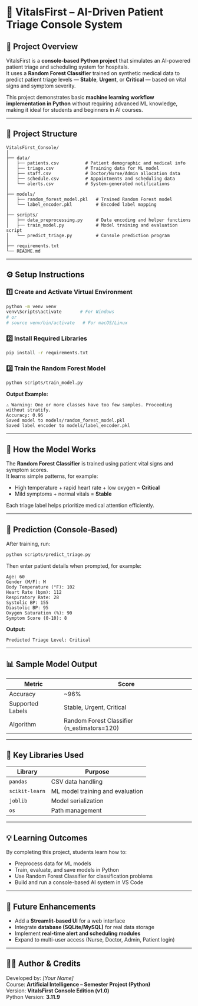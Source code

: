 # 🏥 VitalsFirst – AI-Driven Patient Triage Console System

## 📘 Project Overview
VitalsFirst is a **console-based Python project** that simulates an AI-powered patient triage and scheduling system for hospitals.  
It uses a **Random Forest Classifier** trained on synthetic medical data to predict patient triage levels — **Stable**, **Urgent**, or **Critical** — based on vital signs and symptom severity.  

This project demonstrates basic **machine learning workflow implementation in Python** without requiring advanced ML knowledge, making it ideal for students and beginners in AI courses.

---

## 🧩 Project Structure
```
VitalsFirst_Console/
│
├── data/
│   ├── patients.csv          # Patient demographic and medical info
│   ├── triage.csv            # Training data for ML model
│   ├── staff.csv             # Doctor/Nurse/Admin allocation data
│   ├── schedule.csv          # Appointments and scheduling data
│   └── alerts.csv            # System-generated notifications
│
├── models/
│   ├── random_forest_model.pkl   # Trained Random Forest model
│   └── label_encoder.pkl         # Encoded label mapping
│
├── scripts/
│   ├── data_preprocessing.py     # Data encoding and helper functions
│   ├── train_model.py            # Model training and evaluation script
│   └── predict_triage.py         # Console prediction program
│
├── requirements.txt
└── README.md
```

---

## ⚙️ Setup Instructions

### 1️⃣ Create and Activate Virtual Environment
```bash
python -m venv venv
venv\Scripts\activate       # For Windows
# or
# source venv/bin/activate   # For macOS/Linux
```

### 2️⃣ Install Required Libraries
```bash
pip install -r requirements.txt
```

### 3️⃣ Train the Random Forest Model
```bash
python scripts/train_model.py
```

**Output Example:**
```
⚠️ Warning: One or more classes have too few samples. Proceeding without stratify.
Accuracy: 0.96
Saved model to models/random_forest_model.pkl
Saved label encoder to models/label_encoder.pkl
```

---

## 🧠 How the Model Works
The **Random Forest Classifier** is trained using patient vital signs and symptom scores.  
It learns simple patterns, for example:
- High temperature + rapid heart rate + low oxygen = **Critical**
- Mild symptoms + normal vitals = **Stable**

Each triage label helps prioritize medical attention efficiently.

---

## 🧮 Prediction (Console-Based)
After training, run:
```bash
python scripts/predict_triage.py
```

Then enter patient details when prompted, for example:
```
Age: 60
Gender (M/F): M
Body Temperature (°F): 102
Heart Rate (bpm): 112
Respiratory Rate: 28
Systolic BP: 155
Diastolic BP: 95
Oxygen Saturation (%): 90
Symptom Score (0-10): 8
```

**Output:**
```
Predicted Triage Level: Critical
```

---

## 📊 Sample Model Output
| Metric | Score |
|---------|--------|
| Accuracy | ~96% |
| Supported Labels | Stable, Urgent, Critical |
| Algorithm | Random Forest Classifier (n_estimators=120) |

---

## 🧰 Key Libraries Used
| Library | Purpose |
|----------|----------|
| `pandas` | CSV data handling |
| `scikit-learn` | ML model training and evaluation |
| `joblib` | Model serialization |
| `os` | Path management |

---

## 💡 Learning Outcomes
By completing this project, students learn how to:
- Preprocess data for ML models  
- Train, evaluate, and save models in Python  
- Use Random Forest Classifier for classification problems  
- Build and run a console-based AI system in VS Code  

---

## 🚀 Future Enhancements
- Add a **Streamlit-based UI** for a web interface  
- Integrate **database (SQLite/MySQL)** for real data storage  
- Implement **real-time alert and scheduling modules**  
- Expand to multi-user access (Nurse, Doctor, Admin, Patient login)

---

## 👨‍💻 Author & Credits
Developed by: *[Your Name]*  
Course: **Artificial Intelligence – Semester Project (Python)**  
Version: **VitalsFirst Console Edition (v1.0)**  
Python Version: **3.11.9**
